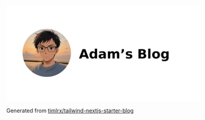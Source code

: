 ![tailwind-nextjs-banner](/public/static/images/twitter-card.png)

Generated from [timlrx/tailwind-nextjs-starter-blog](https://github.com/timlrx/tailwind-nextjs-starter-blog)
